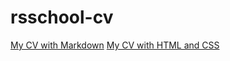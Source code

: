 # rsschool-cv


[My CV with Markdown](https://Derril87.github.io/rsschool-cv/cv)
[My CV with HTML and CSS](https://derril87.github.io/rsschool-cv/)

